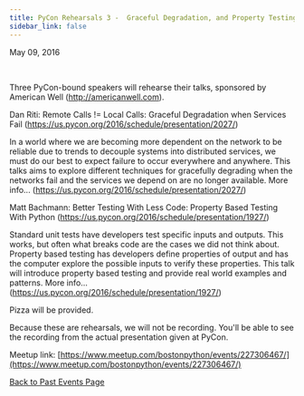 ```yaml
---
title: PyCon Rehearsals 3 -  Graceful Degradation, and Property Testing
sidebar_link: false
---
```


May 09, 2016


   

Three PyCon-bound speakers will rehearse their talks, sponsored by American Well (http://americanwell.com).

Dan Riti: Remote Calls != Local Calls: Graceful Degradation when Services Fail (https://us.pycon.org/2016/schedule/presentation/2027/)

In a world where we are becoming more dependent on the network to be reliable due to trends to decouple systems into distributed services, we must do our best to expect failure to occur everywhere and anywhere. This talks aims to explore different techniques for gracefully degrading when the networks fail and the services we depend on are no longer available. More info... (https://us.pycon.org/2016/schedule/presentation/2027/)

Matt Bachmann: Better Testing With Less Code: Property Based Testing With Python (https://us.pycon.org/2016/schedule/presentation/1927/)

Standard unit tests have developers test specific inputs and outputs. This works, but often what breaks code are the cases we did not think about. Property based testing has developers define properties of output and has the computer explore the possible inputs to verify these properties. This talk will introduce property based testing and provide real world examples and patterns. More info... (https://us.pycon.org/2016/schedule/presentation/1927/)

Pizza will be provided.

Because these are rehearsals, we will not be recording. You'll be able to see the recording from the actual presentation given at PyCon.


Meetup link: [https://www.meetup.com/bostonpython/events/227306467/](https://www.meetup.com/bostonpython/events/227306467/)

[Back to Past Events Page](index.md)